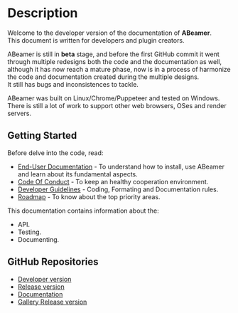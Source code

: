 <!--- @uuid: e8f247f0-8bf3-42b2-b76b-231723ce8753 -->
<!--- @author: Alexandre Bento Freire -->
# Description

Welcome to the developer version of the documentation of **ABeamer**.  
This document is written for developers and plugin creators.  
  
<i class="fa fa-exclamation-triangle fa-lg"></i> ABeamer is still in **beta** stage,
and before the first GitHub commit it went through multiple redesigns both the 
code and the documentation as well, although it has now reach a mature phase, 
now is in a process of harmonize the code and documentation created during the multiple designs.   
It still has bugs and inconsistences to tackle.

<i class="fa fa-exclamation-triangle fa-lg"></i> ABeamer was built on Linux/Chrome/Puppeteer and tested on Windows.  
There is still a lot of work to support other web browsers, OSes and render servers.

## Getting Started

Before delve into the code, read:

- [End-User Documentation](../../../../../end-user/versions/latest/en/site/) -
To understand how to install, use ABeamer and learn about its fundamental aspects.
- [Code Of Conduct](code-of-conduct.md) - To keep an healthy cooperation environment.
- [Developer Guidelines](dev-guidelines.md) - Coding, Formating and Documentation rules.
- [Roadmap](../../../../../end-user/versions/latest/en/site/#roadmap) - To know about the top priority areas.

This documentation contains information about the:

* API.  
* Testing.  
* Documenting.  

## GitHub Repositories

* [Developer version](https://github.com/a-bentofreire/abeamer)
* [Release version](https://github.com/a-bentofreire/abeamer-release)
* [Documentation](https://github.com/a-bentofreire/abeamer-docs)
* [Gallery Release version](https://github.com/a-bentofreire/abeamer-gallery-release)
